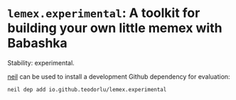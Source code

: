 # `lemex.experimental`: A toolkit for building your own little memex with Babashka

Stability: experimental.

[neil] can be used to install a development Github dependency for evaluation:

    neil dep add io.github.teodorlu/lemex.experimental

[neil]: https://github.com/babashka/neil
